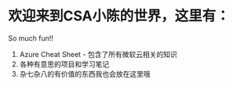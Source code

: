 # 欢迎来到CSA小陈的世界，这里有：

So much fun!!

1. Azure Cheat Sheet - 包含了所有微软云相关的知识
2. 各种有意思的项目和学习笔记
3. 杂七杂八的有价值的东西我也会放在这里哦
